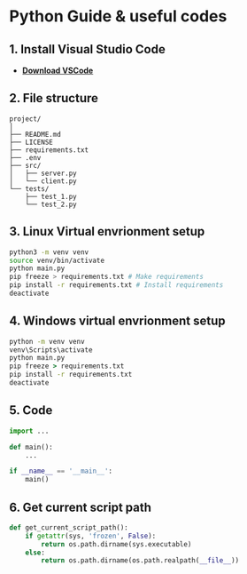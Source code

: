 # Python Guide & useful codes

## 1. Install Visual Studio Code
- **[Download VSCode](https://code.visualstudio.com/Download)**

## 2. File structure
    project/
    │
    ├── README.md
    ├── LICENSE
    ├── requirements.txt
    ├── .env
    ├── src/
    │   ├── server.py
    │   └── client.py
    └── tests/
        ├── test_1.py
        └── test_2.py
## 3. Linux Virtual envrionment setup
```sh
python3 -m venv venv
source venv/bin/activate
python main.py
pip freeze > requirements.txt # Make requirements
pip install -r requirements.txt # Install requirements
deactivate
```

## 4. Windows virtual envrionment setup
```bat
python -m venv venv
venv\Scripts\activate
python main.py
pip freeze > requirements.txt
pip install -r requirements.txt
deactivate
```

## 5. Code
```py
import ...

def main():
    ...

if __name__ == '__main__':
    main()
```

## 6. Get current script path
```py
def get_current_script_path():
    if getattr(sys, 'frozen', False):
        return os.path.dirname(sys.executable)
    else:
        return os.path.dirname(os.path.realpath(__file__))
```
